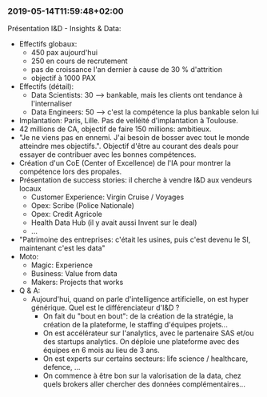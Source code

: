 ### 2019-05-14T11:59:48+02:00

Présentation I&D - Insights & Data:
- Effectifs globaux:
  - 450 pax aujourd'hui
  - 250 en cours de recrutement
  - pas de croissance l'an dernier à cause de 30 % d'attrition
  - objectif à 1000 PAX
- Effectifs (détail):
  - Data Scientists: 30 --> bankable, mais les clients ont tendance à l'internaliser
  - Data Engineers: 50 --> c'est la compétence la plus bankable selon lui
- Implantation: Paris, Lille. Pas de velléité d'implantation à Toulouse.
- 42 millions de CA, objectif de faire 150 millions: ambitieux.
- "Je ne viens pas en ennemi. J'ai besoin de bosser avec tout le monde atteindre mes objectifs.". Objectif d'être au courant des deals pour essayer de contribuer avec les bonnes compétences.
- Création d'un CoE (Center of Excellence) de l'IA pour montrer la compétence lors des propales.
- Présentation de success stories: il cherche à vendre I&D aux vendeurs locaux
  - Customer Experience: Virgin Cruise / Voyages
  - Opex: Scribe (Police Nationale)
  - Opex: Credit Agricole
  - Health Data Hub (il y avait aussi Invent sur le deal)
  - ...
- "Patrimoine des entreprises: c'était les usines, puis c'est devenu le SI, maintenant c'est les data"
- Moto:
  - Magic: Experience
  - Business: Value from data
  - Makers: Projects that works
- Q & A:
  - Aujourd'hui, quand on parle d'intelligence artificielle, on est hyper générique. Quel est le différenciateur d'I&D ?
    - On fait du "bout en bout": de la création de la stratégie, la création de la plateforme, le staffing d'équipes projets...
    - On est accélérateur sur l'analytics, avec le partenaire SAS et/ou des startups analytics. On déploie une plateforme avec des équipes en 6 mois au lieu de 3 ans.
    - On est experts sur certains secteurs: life science / healthcare, defence, ...
    - On commence à être bon sur la valorisation de la data, chez quels brokers aller chercher des données complémentaires...
